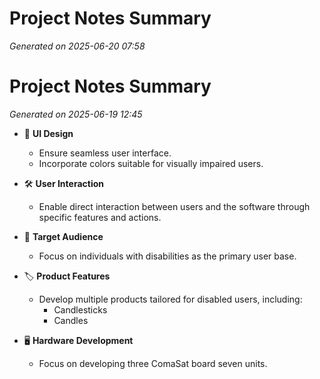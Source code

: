 # Project Notes Summary

*Generated on 2025-06-20 07:58*

# Project Notes Summary

*Generated on 2025-06-19 12:45*

- 🎨 **UI Design**
  - Ensure seamless user interface.
  - Incorporate colors suitable for visually impaired users.

- 🛠️ **User Interaction**
  - Enable direct interaction between users and the software through specific features and actions.

- 👥 **Target Audience**
  - Focus on individuals with disabilities as the primary user base.

- 🏷️ **Product Features**
  - Develop multiple products tailored for disabled users, including:
    - Candlesticks
    - Candles

- 🖥️ **Hardware Development**
  - Focus on developing three ComaSat board seven units.